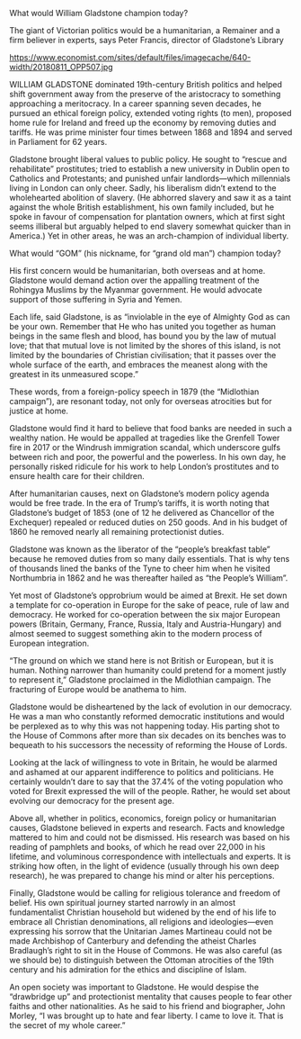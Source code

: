 What would William Gladstone champion today?

The giant of Victorian politics would be a humanitarian, a Remainer and a firm believer in experts, says Peter Francis, director of Gladstone’s Library

https://www.economist.com/sites/default/files/imagecache/640-width/20180811_OPP507.jpg

WILLIAM GLADSTONE dominated 19th-century British politics and helped shift government away from the preserve of the aristocracy to something approaching a meritocracy. In a career spanning seven decades, he pursued an ethical foreign policy, extended voting rights (to men), proposed home rule for Ireland and freed up the economy by removing duties and tariffs. He was prime minister four times between 1868 and 1894 and served in Parliament for 62 years.

Gladstone brought liberal values to public policy. He sought to “rescue and rehabilitate” prostitutes; tried to establish a new university in Dublin open to Catholics and Protestants; and punished unfair landlords—which millennials living in London can only cheer. Sadly, his liberalism didn’t extend to the wholehearted abolition of slavery. (He abhorred slavery and saw it as a taint against the whole British establishment, his own family included, but he spoke in favour of compensation for plantation owners, which at first sight seems illiberal but arguably helped to end slavery somewhat quicker than in America.) Yet in other areas, he was an arch-champion of individual liberty.

What would “GOM” (his nickname, for “grand old man”) champion today?

His first concern would be humanitarian, both overseas and at home. Gladstone would demand action over the appalling treatment of the Rohingya Muslims by the Myanmar government. He would advocate support of those suffering in Syria and Yemen.

Each life, said Gladstone, is as “inviolable in the eye of Almighty God as can be your own. Remember that He who has united you together as human beings in the same flesh and blood, has bound you by the law of mutual love; that that mutual love is not limited by the shores of this island, is not limited by the boundaries of Christian civilisation; that it passes over the whole surface of the earth, and embraces the meanest along with the greatest in its unmeasured scope.”

These words, from a foreign-policy speech in 1879 (the “Midlothian campaign”), are resonant today, not only for overseas atrocities but for justice at home.

Gladstone would find it hard to believe that food banks are needed in such a wealthy nation. He would be appalled at tragedies like the Grenfell Tower fire in 2017 or the Windrush immigration scandal, which underscore gulfs between rich and poor, the powerful and the powerless. In his own day, he personally risked ridicule for his work to help London’s prostitutes and to ensure health care for their children.

After humanitarian causes, next on Gladstone’s modern policy agenda would be free trade. In the era of Trump’s tariffs, it is worth noting that Gladstone’s budget of 1853 (one of 12 he delivered as Chancellor of the Exchequer) repealed or reduced duties on 250 goods. And in his budget of 1860 he removed nearly all remaining protectionist duties.

Gladstone was known as the liberator of the “people’s breakfast table” because he removed duties from so many daily essentials. That is why tens of thousands lined the banks of the Tyne to cheer him when he visited Northumbria in 1862 and he was thereafter hailed as “the People’s William”.

Yet most of Gladstone’s opprobrium would be aimed at Brexit. He set down a template for co-operation in Europe for the sake of peace, rule of law and democracy. He worked for co-operation between the six major European powers (Britain, Germany, France, Russia, Italy and Austria-Hungary) and almost seemed to suggest something akin to the modern process of European integration.

“The ground on which we stand here is not British or European, but it is human. Nothing narrower than humanity could pretend for a moment justly to represent it,” Gladstone proclaimed in the Midlothian campaign. The fracturing of Europe would be anathema to him.

Gladstone would be disheartened by the lack of evolution in our democracy. He was a man who constantly reformed democratic institutions and would be perplexed as to why this was not happening today. His parting shot to the House of Commons after more than six decades on its benches was to bequeath to his successors the necessity of reforming the House of Lords.

Looking at the lack of willingness to vote in Britain, he would be alarmed and ashamed at our apparent indifference to politics and politicians. He certainly wouldn’t dare to say that the 37.4% of the voting population who voted for Brexit expressed the will of the people. Rather, he would set about evolving our democracy for the present age.

Above all, whether in politics, economics, foreign policy or humanitarian causes, Gladstone believed in experts and research. Facts and knowledge mattered to him and could not be dismissed. His research was based on his reading of pamphlets and books, of which he read over 22,000 in his lifetime, and voluminous correspondence with intellectuals and experts. It is striking how often, in the light of evidence (usually through his own deep research), he was prepared to change his mind or alter his perceptions.

Finally, Gladstone would be calling for religious tolerance and freedom of belief. His own spiritual journey started narrowly in an almost fundamentalist Christian household but widened by the end of his life to embrace all Christian denominations, all religions and ideologies—even expressing his sorrow that the Unitarian James Martineau could not be made Archbishop of Canterbury and defending the atheist Charles Bradlaugh’s right to sit in the House of Commons. He was also careful (as we should be) to distinguish between the Ottoman atrocities of the 19th century and his admiration for the ethics and discipline of Islam.

An open society was important to Gladstone. He would despise the “drawbridge up” and protectionist mentality that causes people to fear other faiths and other nationalities. As he said to his friend and biographer, John Morley, “I was brought up to hate and fear liberty. I came to love it. That is the secret of my whole career.”
